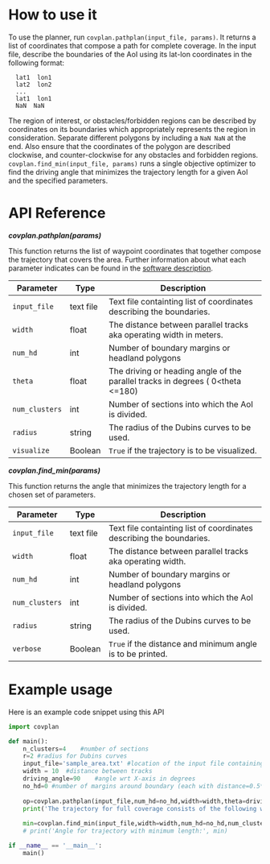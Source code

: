 
# How to use it

To use the planner, run `covplan.pathplan(input_file, params)`. It returns a list of coordinates that compose a path for complete coverage.
In the input file, describe the boundaries of the AoI using its lat-lon coordinates in the following format:  
```
  lat1  lon1
  lat2  lon2
  ...
  lat1  lon1
  NaN  NaN
```
The region of interest, or obstacles/forbidden regions can be described by coordinates on its boundaries which appropriately represents the region in consideration. Separate different polygons by including a `NaN NaN` at the end. Also ensure that the coordinates of the polygon are described clockwise, and counter-clockwise for any obstacles and forbidden regions.
`covplan.find_min(input_file, params)` runs a single objective optimizer to find the driving angle that minimizes the trajectory length for a given AoI and the specified parameters.

# API Reference

***covplan.pathplan(params)***

This function returns the list of waypoint coordinates that together compose the trajectory that covers the area. Further information about what each parameter indicates can be found in the [software description](about.md).

| Parameter    | Type   | Description                                   |
|--------------|--------|-----------------------------------------------|
| `input_file` | text file | Text file containting list of coordinates describing the boundaries.  |
| `width`        | float    | The distance between parallel tracks aka operating width in meters.         |
| `num_hd`      | int | Number of boundary margins or headland polygons          |
| `theta`      | float | The driving or heading angle of the parallel tracks in degrees ( 0<theta <=180)  |
| `num_clusters`      | int | Number of sections into which the AoI is divided.                |
| `radius`      | string | The radius of the Dubins curves to be used.                |
| `visualize`      | Boolean | `True` if the trajectory is to be visualized.|

***covplan.find_min(params)***

This function returns the angle that minimizes the trajectory length for a chosen set of parameters.

| Parameter    | Type   | Description                                   |
|--------------|--------|-----------------------------------------------|
| `input_file` | text file | Text file containting list of coordinates describing the boundaries.  |
| `width`        | float    | The distance between parallel tracks aka operating width.         |
| `num_hd`      | int | Number of boundary margins or headland polygons          |
| `num_clusters`      | int | Number of sections into which the AoI is divided.                |
| `radius`      | string | The radius of the Dubins curves to be used.                |
| `verbose`      | Boolean | `True` if the distance and minimum angle is to be printed.|


# Example usage

Here is an example code snippet using this API

```python
import covplan

def main():
	n_clusters=4	#number of sections
	r=2	#radius for Dubins curves
	input_file='sample_area.txt' #location of the input file containing coordinates of the field
	width = 10	#distance between tracks
	driving_angle=90	#angle wrt X-axis in degrees
	no_hd=0	#number of margins around boundary (each with distance=0.5*width) if needed, otherwise 0
	
	op=covplan.pathplan(input_file,num_hd=no_hd,width=width,theta=driving_angle,num_clusters=n_clusters,radius=r,visualize=False) # returns list of waypoint coordinates composing full trajectory for coverage
	print('The trajectory for full coverage consists of the following waypoints:',op)
	
	min=covplan.find_min(input_file,width=width,num_hd=no_hd,num_clusters=n_clusters,radius=r,verbose=True)  # runs optimizer and returns angle corresponding to minimum path length
	# print('Angle for trajectory with minimum length:', min)

if __name__ == '__main__':
	main()
```
